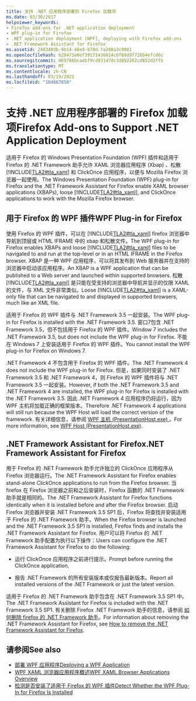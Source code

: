 ```yaml
---
title: 支持 .NET 应用程序部署的 Firefox 加载项
ms.date: 03/30/2017
helpviewer_keywords:
- Firefox add-ons for .NET application deployment
- WPF plug-in for Firefox
- .NET application deployment [WPF], deploying with Firefox add-ons
- .NET Framework Assistant for Firefox
ms.assetid: 2403403b-9b14-48e9-b70d-fa288a3c9081
ms.openlocfilehash: b20471e6ef39171436824c6f88d9f728b4efcd6c
ms.sourcegitcommit: 069786bcadbf9cd931d7dc3d892262cd852d2ffb
ms.translationtype: MT
ms.contentlocale: zh-CN
ms.lasthandoff: 03/19/2021
ms.locfileid: "104667858"
---
```

# <a name="firefox-add-ons-to-support-net-application-deployment"></a><span data-ttu-id="c41d7-102">支持 .NET 应用程序部署的 Firefox 加载项</span><span class="sxs-lookup"><span data-stu-id="c41d7-102">Firefox Add-ons to Support .NET Application Deployment</span></span>
<span data-ttu-id="c41d7-103">适用于 Firefox 的 Windows Presentation Foundation (WPF) 插件和适用于 Firefox 的 .NET Framework 助手允许 XAML 浏览器应用程序 (Xbap) 、松散 [!INCLUDE[TLA2#tla_xaml](../../../includes/tla2sharptla-xaml-md.md)] 和 ClickOnce 应用程序，以便与 Mozilla Firefox 浏览器一起使用。</span><span class="sxs-lookup"><span data-stu-id="c41d7-103">The Windows Presentation Foundation (WPF) plug-in for Firefox and the .NET Framework Assistant for Firefox enable XAML browser applications (XBAPs), loose [!INCLUDE[TLA2#tla_xaml](../../../includes/tla2sharptla-xaml-md.md)], and ClickOnce applications to work with the Mozilla Firefox browser.</span></span>  
  
## <a name="wpf-plug-in-for-firefox"></a><span data-ttu-id="c41d7-104">用于 Firefox 的 WPF 插件</span><span class="sxs-lookup"><span data-stu-id="c41d7-104">WPF Plug-in for Firefox</span></span>  
 <span data-ttu-id="c41d7-105">使用 Firefox 的 WPF 插件，可以在 [!INCLUDE[TLA2#tla_xaml](../../../includes/tla2sharptla-xaml-md.md)] firefox 浏览器中导航到顶层或 HTML IFRAME 中的 xbap 和松散文件。</span><span class="sxs-lookup"><span data-stu-id="c41d7-105">The WPF plug-in for Firefox enables XBAPs and loose [!INCLUDE[TLA2#tla_xaml](../../../includes/tla2sharptla-xaml-md.md)] files to be navigated to and run at the top-level or in an HTML IFRAME in the Firefox browser.</span></span> <span data-ttu-id="c41d7-106">XBAP 是一种 WPF 应用程序，可以将其发布到 Web 服务器并在支持的浏览器中启动该应用程序。</span><span class="sxs-lookup"><span data-stu-id="c41d7-106">An XBAP is a WPF application that can be published to a Web server and launched within supported browsers.</span></span> <span data-ttu-id="c41d7-107">松散 [!INCLUDE[TLA2#tla_xaml](../../../includes/tla2sharptla-xaml-md.md)] 是只能在受支持的浏览器中导航并显示的仅限 XAML 的文件，与 XML 文件非常类似。</span><span class="sxs-lookup"><span data-stu-id="c41d7-107">Loose [!INCLUDE[TLA2#tla_xaml](../../../includes/tla2sharptla-xaml-md.md)] is a XAML-only file that can be navigated to and displayed in supported browsers, much like an XML file.</span></span>  
  
 <span data-ttu-id="c41d7-108">适用于 Firefox 的 WPF 插件与 .NET Framework 3.5 一起安装。</span><span class="sxs-lookup"><span data-stu-id="c41d7-108">The WPF plug-in for Firefox is installed with the .NET Framework 3.5.</span></span> <span data-ttu-id="c41d7-109">窗口7包含 .NET Framework 3.5，但不包括用于 Firefox 的 WPF 插件。</span><span class="sxs-lookup"><span data-stu-id="c41d7-109">Window 7 includes the .NET Framework 3.5, but does not include the WPF plug-in for Firefox.</span></span> <span data-ttu-id="c41d7-110">不能在 Windows 7 上安装适用于 Firefox 的 WPF 插件。</span><span class="sxs-lookup"><span data-stu-id="c41d7-110">You cannot install the WPF plug-in for Firefox on Windows 7.</span></span>  
  
 <span data-ttu-id="c41d7-111">.NET Framework 4 不包含用于 Firefox 的 WPF 插件。</span><span class="sxs-lookup"><span data-stu-id="c41d7-111">The .NET Framework 4 does not include the WPF plug-in for Firefox.</span></span> <span data-ttu-id="c41d7-112">但是，如果同时安装了 .NET Framework 3.5 和 .NET Framework 4，则 Firefox 的 WPF 插件将与 .NET Framework 3.5 一起安装。</span><span class="sxs-lookup"><span data-stu-id="c41d7-112">However, if both the .NET Framework 3.5 and .NET Framework 4 are installed, the WPF plug-in for Firefox is installed with the .NET Framework 3.5.</span></span> <span data-ttu-id="c41d7-113">因此 .NET Framework 4 应用程序仍将运行，因为 WPF 主机将加载正确的框架版本。</span><span class="sxs-lookup"><span data-stu-id="c41d7-113">Therefore .NET Framework 4 applications will still run because the WPF Host will load the correct version of the framework.</span></span> <span data-ttu-id="c41d7-114">有关详细信息，请参阅 [WPF 主机 (PresentationHost.exe) ](wpf-host-presentationhost-exe.md)。</span><span class="sxs-lookup"><span data-stu-id="c41d7-114">For more information, see [WPF Host (PresentationHost.exe)](wpf-host-presentationhost-exe.md).</span></span>  
  
## <a name="net-framework-assistant-for-firefox"></a><span data-ttu-id="c41d7-115">.NET Framework Assistant for Firefox</span><span class="sxs-lookup"><span data-stu-id="c41d7-115">.NET Framework Assistant for Firefox</span></span>  
 <span data-ttu-id="c41d7-116">用于 Firefox 的 .NET Framework 助手允许独立的 ClickOnce 应用程序从 Firefox 浏览器运行。</span><span class="sxs-lookup"><span data-stu-id="c41d7-116">The .NET Framework Assistant for Firefox enables stand-alone ClickOnce applications to run from the Firefox browser.</span></span> <span data-ttu-id="c41d7-117">当 firefox 在 Firefox 浏览器之前和之后安装时，Firefox 函数的 .NET Framework 助手就是相同的。</span><span class="sxs-lookup"><span data-stu-id="c41d7-117">The .NET Framework Assistant for Firefox functions identically when it is installed before and after the Firefox browser.</span></span> <span data-ttu-id="c41d7-118">启动 Firefox 浏览器并安装 .NET Framework 3.5 SP1 后，Firefox 将查找并安装适用于 Firefox 的 .NET Framework 助手。</span><span class="sxs-lookup"><span data-stu-id="c41d7-118">When the Firefox browser is launched and the .NET Framework 3.5 SP1 is installed, Firefox finds and installs the .NET Framework Assistant for Firefox.</span></span> <span data-ttu-id="c41d7-119">用户可以将 Firefox 的 .NET Framework 助手配置为执行以下操作：</span><span class="sxs-lookup"><span data-stu-id="c41d7-119">Users can configure the .NET Framework Assistant for Firefox to do the following:</span></span>  
  
- <span data-ttu-id="c41d7-120">运行 ClickOnce 应用程序之前进行提示。</span><span class="sxs-lookup"><span data-stu-id="c41d7-120">Prompt before running the ClickOnce application.</span></span>  
  
- <span data-ttu-id="c41d7-121">报告 .NET Framework 的所有安装版本或仅报告最新版本。</span><span class="sxs-lookup"><span data-stu-id="c41d7-121">Report all installed versions of the .NET Framework or just the latest version.</span></span>  
  
 <span data-ttu-id="c41d7-122">适用于 Firefox 的 .NET Framework 助手包含在 .NET Framework 3.5 SP1 中。</span><span class="sxs-lookup"><span data-stu-id="c41d7-122">The .NET Framework Assistant for Firefox is included with the .NET Framework 3.5 SP1.</span></span> <span data-ttu-id="c41d7-123">有关删除 Firefox .NET Framework 助手的信息，请参阅 [如何删除 firefox 的 .NET Framework 助手](https://support.microsoft.com/help/963707/how-to-remove-the-net-framework-assistant-for-firefox)。</span><span class="sxs-lookup"><span data-stu-id="c41d7-123">For information about removing the .NET Framework Assistant for Firefox, see [How to remove the .NET Framework Assistant for Firefox](https://support.microsoft.com/help/963707/how-to-remove-the-net-framework-assistant-for-firefox).</span></span>  
  
## <a name="see-also"></a><span data-ttu-id="c41d7-124">请参阅</span><span class="sxs-lookup"><span data-stu-id="c41d7-124">See also</span></span>

- [<span data-ttu-id="c41d7-125">部署 WPF 应用程序</span><span class="sxs-lookup"><span data-stu-id="c41d7-125">Deploying a WPF Application</span></span>](deploying-a-wpf-application-wpf.md)
- [<span data-ttu-id="c41d7-126">WPF XAML 浏览器应用程序概述</span><span class="sxs-lookup"><span data-stu-id="c41d7-126">WPF XAML Browser Applications Overview</span></span>](wpf-xaml-browser-applications-overview.md)
- [<span data-ttu-id="c41d7-127">检测是否安装了适用于 Firefox 的 WPF 插件</span><span class="sxs-lookup"><span data-stu-id="c41d7-127">Detect Whether the WPF Plug-In for Firefox Is Installed</span></span>](how-to-detect-whether-the-wpf-plug-in-for-firefox-is-installed.md)
